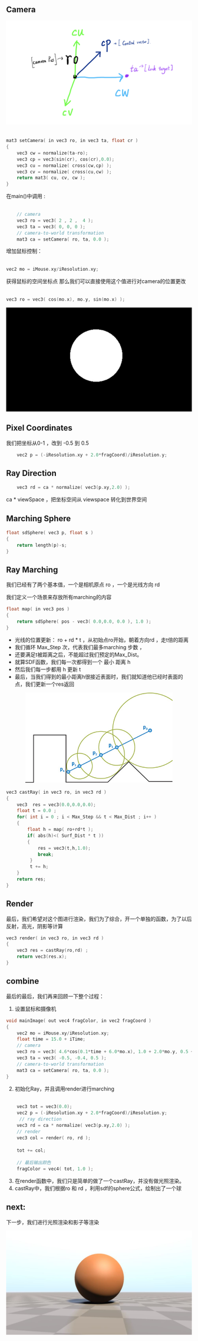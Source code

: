 ## Camera

<div align=center> 

![camera vector](mdtexture/cameravector.jpg)

</div>

``` cpp

mat3 setCamera( in vec3 ro, in vec3 ta, float cr )
{
    vec3 cw = normalize(ta-ro);
    vec3 cp = vec3(sin(cr), cos(cr),0.0);
    vec3 cu = normalize( cross(cw,cp) );
    vec3 cv = normalize( cross(cu,cw) );
    return mat3( cu, cv, cw );
}

``` 


在main()中调用 :
``` cpp

    // camera	
    vec3 ro = vec3( 2 , 2 ,  4 );
    vec3 ta = vec3( 0, 0, 0 );
    // camera-to-world transformation
    mat3 ca = setCamera( ro, ta, 0.0 );

``` 

增加鼠标控制：

``` cpp

vec2 mo = iMouse.xy/iResolution.xy;

``` 
获得鼠标的空间坐标点
那么我们可以直接使用这个值进行对camera的位置更改

``` cpp

vec3 ro = vec3( cos(mo.x), mo.y, sin(mo.x) );

``` 
<div align=center> 

![SDF view](mdtexture/SDF_sphere.jpg)

</div>

## Pixel Coordinates

我们把坐标从0-1 ，改到 -0.5 到 0.5 
``` cpp
    vec2 p = (-iResolution.xy + 2.0*fragCoord)/iResolution.y;
``` 

## Ray Direction

``` cpp
    vec3 rd = ca * normalize( vec3(p.xy,2.0) );     
``` 
ca * viewSpace ，把坐标空间从 viewspace 转化到世界空间 


## Marching Sphere

``` cpp
float sdSphere( vec3 p, float s )
{
    return length(p)-s;
}
``` 

## Ray Marching

我们已经有了两个基本值，一个是相机原点 ro ，一个是光线方向 rd 

我们定义一个场景来存放所有marching的内容 

``` cpp
float map( in vec3 pos )
{
    return sdSphere( pos - vec3( 0.0,0.0, 0.0 ), 1.0 );
}
```

- 光线的位置更新： ro + rd * t ，从初始点ro开始，朝着方向rd ，走t倍的距离 
- 我们循环 Max_Step 次，代表我们最多marching 步数 ，
- 还要满足t被距离之后，不能超过我们预定的Max_Dist。
- 就算SDF函数，我们每一次都得到一个 最小 距离 h  
- 然后我们每一步都用 h 更新 t  
- 最后，当我们得到的最小距离h很接近表面时，我们就知道他已经时表面的点，我们更新一个res返回

<div align=center> 

![](mdtexture/spheretrace.jpg)

</div>

``` cpp
vec3 castRay( in vec3 ro, in vec3 rd )
{
    vec3  res = vec3(0.0,0.0,0.0);
    float t = 0.0 ;
    for( int i = 0 ; i < Max_Step && t < Max_Dist ; i++ )
    {
        float h = map( ro+rd*t );
        if( abs(h)<( Surf_Dist * t ))
        { 
            res = vec3(t,h,1.0); 
            break;
         }
         t += h;
    }
    return res;
}
```  

## Render

最后，我们希望对这个图进行渲染，我们为了综合，开一个单独的函数，为了以后反射，高光，阴影等计算 

``` cpp
vec3 render( in vec3 ro, in vec3 rd )
{ 
    vec3 res = castRay(ro,rd) ;
    return vec3(res.x);
}

``` 
## combine 

最后的最后，我们再来回顾一下整个过程：

1. 设置鼠标和摄像机

``` cpp
void mainImage( out vec4 fragColor, in vec2 fragCoord )
{
    vec2 mo = iMouse.xy/iResolution.xy;
	float time = 15.0 + iTime;
    // camera	
    vec3 ro = vec3( 4.6*cos(0.1*time + 6.0*mo.x), 1.0 + 2.0*mo.y, 0.5 + 4.6*sin(0.1*time + 6.0*mo.x) );
    vec3 ta = vec3( -0.5, -0.4, 0.5 );
    // camera-to-world transformation
    mat3 ca = setCamera( ro, ta, 0.0 );
}
``` 

2. 初始化Ray，并且调用render进行marching 

``` cpp

    vec3 tot = vec3(0.0);
	vec2 p = (-iResolution.xy + 2.0*fragCoord)/iResolution.y;
     // ray direction
    vec3 rd = ca * normalize( vec3(p.xy,2.0) );
    // render	
    vec3 col = render( ro, rd );

    tot += col;

    // 最后输出颜色 
    fragColor = vec4( tot, 1.0 );
``` 
3. 在render函数中，我们只是简单的做了一个castRay，并没有做光照渲染。
4. castRay中，我们根据ro 和 rd ，利用sdf的sphere公式，绘制出了一个球 

## next:

下一步，我们进行光照渲染和影子等渲染
<div align=center> 

![](mdtexture/SDFview.jpg)

</div>